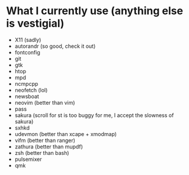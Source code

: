 # What I currently use (anything else is vestigial)
* X11 (sadly)
* autorandr (so good, check it out)
* fontconfig
* git
* gtk
* htop
* mpd
* ncmpcpp
* neofetch (lol)
* newsboat
* neovim (better than vim)
* pass
* sakura (scroll for st is too buggy for me, I accept the slowness of sakura)
* sxhkd
* udevmon (better than xcape + xmodmap)
* vifm (better than ranger)
* zathura (better than mupdf)
* zsh (better than bash)
* pulsemixer
* qmk
